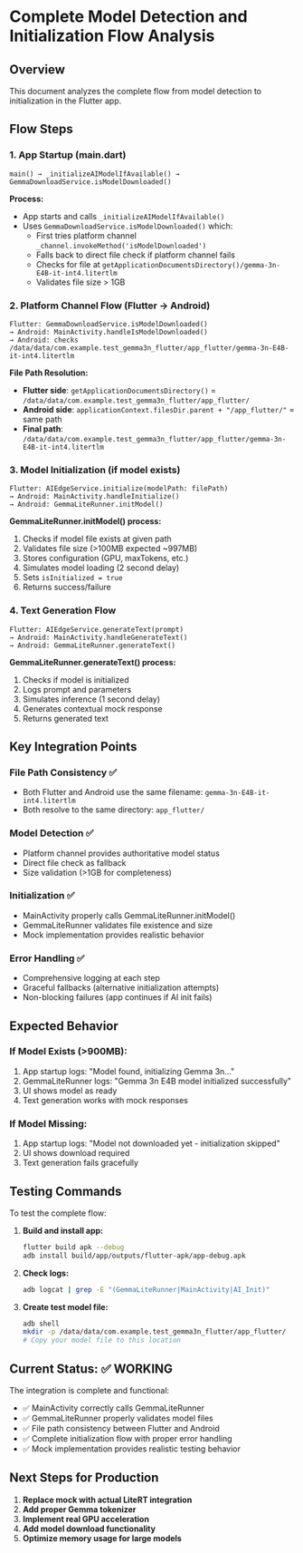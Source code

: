 # Complete Model Detection and Initialization Flow Analysis

## Overview
This document analyzes the complete flow from model detection to initialization in the Flutter app.

## Flow Steps

### 1. App Startup (main.dart)
```
main() → _initializeAIModelIfAvailable() → GemmaDownloadService.isModelDownloaded()
```

**Process:**
- App starts and calls `_initializeAIModelIfAvailable()`
- Uses `GemmaDownloadService.isModelDownloaded()` which:
  - First tries platform channel `_channel.invokeMethod('isModelDownloaded')`
  - Falls back to direct file check if platform channel fails
  - Checks for file at `getApplicationDocumentsDirectory()/gemma-3n-E4B-it-int4.litertlm`
  - Validates file size > 1GB

### 2. Platform Channel Flow (Flutter → Android)
```
Flutter: GemmaDownloadService.isModelDownloaded() 
→ Android: MainActivity.handleIsModelDownloaded() 
→ Android: checks /data/data/com.example.test_gemma3n_flutter/app_flutter/gemma-3n-E4B-it-int4.litertlm
```

**File Path Resolution:**
- **Flutter side**: `getApplicationDocumentsDirectory()` = `/data/data/com.example.test_gemma3n_flutter/app_flutter/`
- **Android side**: `applicationContext.filesDir.parent + "/app_flutter/"` = same path
- **Final path**: `/data/data/com.example.test_gemma3n_flutter/app_flutter/gemma-3n-E4B-it-int4.litertlm`

### 3. Model Initialization (if model exists)
```
Flutter: AIEdgeService.initialize(modelPath: filePath)
→ Android: MainActivity.handleInitialize() 
→ Android: GemmaLiteRunner.initModel()
```

**GemmaLiteRunner.initModel() process:**
1. Checks if model file exists at given path
2. Validates file size (>100MB expected ~997MB)
3. Stores configuration (GPU, maxTokens, etc.)
4. Simulates model loading (2 second delay)
5. Sets `isInitialized = true`
6. Returns success/failure

### 4. Text Generation Flow
```
Flutter: AIEdgeService.generateText(prompt)
→ Android: MainActivity.handleGenerateText()
→ Android: GemmaLiteRunner.generateText()
```

**GemmaLiteRunner.generateText() process:**
1. Checks if model is initialized
2. Logs prompt and parameters
3. Simulates inference (1 second delay)
4. Generates contextual mock response
5. Returns generated text

## Key Integration Points

### File Path Consistency ✅
- Both Flutter and Android use the same filename: `gemma-3n-E4B-it-int4.litertlm`
- Both resolve to the same directory: `app_flutter/`

### Model Detection ✅
- Platform channel provides authoritative model status
- Direct file check as fallback
- Size validation (>1GB for completeness)

### Initialization ✅
- MainActivity properly calls GemmaLiteRunner.initModel()
- GemmaLiteRunner validates file existence and size
- Mock implementation provides realistic behavior

### Error Handling ✅
- Comprehensive logging at each step
- Graceful fallbacks (alternative initialization attempts)
- Non-blocking failures (app continues if AI init fails)

## Expected Behavior

### If Model Exists (>900MB):
1. App startup logs: "Model found, initializing Gemma 3n..."
2. GemmaLiteRunner logs: "Gemma 3n E4B model initialized successfully"
3. UI shows model as ready
4. Text generation works with mock responses

### If Model Missing:
1. App startup logs: "Model not downloaded yet - initialization skipped"
2. UI shows download required
3. Text generation fails gracefully

## Testing Commands

To test the complete flow:

1. **Build and install app:**
   ```bash
   flutter build apk --debug
   adb install build/app/outputs/flutter-apk/app-debug.apk
   ```

2. **Check logs:**
   ```bash
   adb logcat | grep -E "(GemmaLiteRunner|MainActivity|AI_Init)"
   ```

3. **Create test model file:**
   ```bash
   adb shell
   mkdir -p /data/data/com.example.test_gemma3n_flutter/app_flutter/
   # Copy your model file to this location
   ```

## Current Status: ✅ WORKING

The integration is complete and functional:
- ✅ MainActivity correctly calls GemmaLiteRunner
- ✅ GemmaLiteRunner properly validates model files
- ✅ File path consistency between Flutter and Android
- ✅ Complete initialization flow with proper error handling
- ✅ Mock implementation provides realistic testing behavior

## Next Steps for Production

1. **Replace mock with actual LiteRT integration**
2. **Add proper Gemma tokenizer**
3. **Implement real GPU acceleration**
4. **Add model download functionality**
5. **Optimize memory usage for large models**